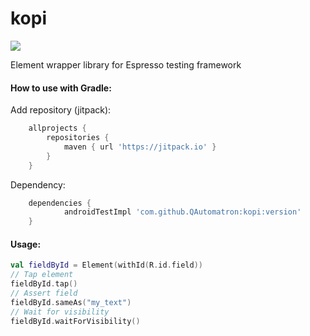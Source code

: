 # kopi
[![](https://jitpack.io/v/QAutomatron/kopi.svg)](https://jitpack.io/#QAutomatron/kopi)

Element wrapper library for Espresso testing framework

#### How to use with Gradle:
Add repository (jitpack):
```gradle
	allprojects {
		repositories {
			maven { url 'https://jitpack.io' }
		}
	}
```
Dependency: 
```gradle
	dependencies {
	        androidTestImpl 'com.github.QAutomatron:kopi:version'
	}
```
#### Usage:
```kotlin
val fieldById = Element(withId(R.id.field))
// Tap element
fieldById.tap()
// Assert field
fieldById.sameAs("my_text")
// Wait for visibility
fieldById.waitForVisibility()
```
